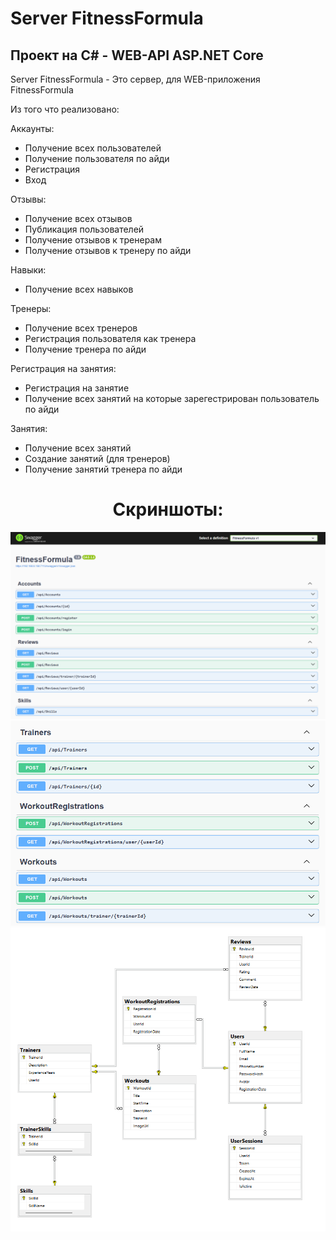 # Server FitnessFormula

## Проект на C# - WEB-API ASP.NET Core

Server FitnessFormula - Это сервер, для WEB-приложения FitnessFormula

Из того что реализовано:

Аккаунты:
- Получение всех пользователей
- Получение пользователя по айди
- Регистрация
- Вход

Отзывы:
- Получение всех отзывов
- Публикация пользователей
- Получение отзывов к тренерам
- Получение отзывов к тренеру по айди

Навыки:
- Получение всех навыков

Тренеры:
- Получение всех тренеров
- Регистрация пользователя как тренера
- Получение тренера по айди

Регистрация на занятия:
- Регистрация на занятие
- Получение всех занятий на которые зарегестрирован пользователь по айди

Занятия:
- Получение всех занятий
- Создание занятий (для тренеров)
- Получение занятий тренера по айди


<h1 align="center">Скриншоты:</h1>

<img src="https://github.com/TemhaN/Server_FitnessFormula/blob/master/FitnessFormula/Screenshots/1.png" alt="Server_FitnessFormula">
<img src="https://github.com/TemhaN/Server_FitnessFormula/blob/master/FitnessFormula/Screenshots/2.png" alt="Server_FitnessFormula">
<img src="https://github.com/TemhaN/Server_FitnessFormula/blob/master/FitnessFormula/Screenshots/3.png" alt="Server_FitnessFormula">
